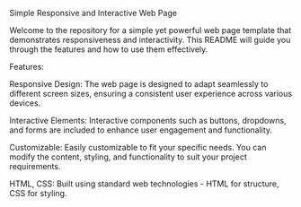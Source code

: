 
Simple Responsive and Interactive Web Page

Welcome to the repository for a simple yet powerful web page template that demonstrates responsiveness and interactivity. This README will guide you through the features and how to use them effectively.

Features:

Responsive Design: The web page is designed to adapt seamlessly to different screen sizes, ensuring a consistent user experience across various devices.

Interactive Elements: Interactive components such as buttons, dropdowns, and forms are included to enhance user engagement and functionality.

Customizable: Easily customizable to fit your specific needs. You can modify the content, styling, and functionality to suit your project requirements.

HTML, CSS: Built using standard web technologies - HTML for structure, CSS for styling.
